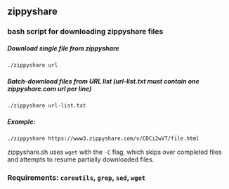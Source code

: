## zippyshare
### bash script for downloading zippyshare files

##### Download single file from zippyshare

```bash
./zippyshare url
```

##### Batch-download files from URL list (url-list.txt must contain one zippyshare.com url per line)

```bash
./zippyshare url-list.txt
```

##### Example:

```bash
./zippyshare https://www3.zippyshare.com/v/CDCi2wVT/file.html
```

zippyshare.sh uses `wget` with the `-C` flag, which skips over completed files and attempts to resume partially downloaded files.

### Requirements: `coreutils`, `grep`, `sed`, **`wget`**
